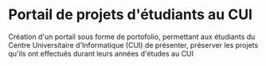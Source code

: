 # Portail de projets d'étudiants au CUI
Création d'un portail sous forme de portofolio, permettant aux étudiants du Centre Universitaire d'Informatique (CUI) de présenter, préserver les projets qu'ils ont effectués durant leurs années d'études au CUI
